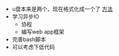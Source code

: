 - u盘本来是两个，现在格式化成一个了 [方法](https://blog.csdn.net/qq_44735180/article/details/121786167?spm=1001.2101.3001.6650.1&utm_medium=distribute.pc_relevant.none-task-blog-2%7Edefault%7EBlogCommendFromBaidu%7ERate-1-121786167-blog-119868542.235%5Ev36%5Epc_relevant_anti_vip_base&depth_1-utm_source=distribute.pc_relevant.none-task-blog-2%7Edefault%7EBlogCommendFromBaidu%7ERate-1-121786167-blog-119868542.235%5Ev36%5Epc_relevant_anti_vip_base&utm_relevant_index=2)
- 学习异步IO
	- 协程
	- 编写web app框架
- 完善bash脚本
- 可以考虑下低代码